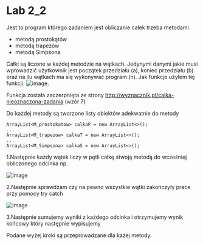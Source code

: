 # Lab 2_2

Jest to program którego zadaniem jest obliczanie całek trzeba metodami
- metodą prostokątów
- metodą trapezów
- metodą Simpsona

Całki są liczone w każdej metodzie na wątkach. Jedynymi danymi jakie musi wprowadzić
użytkownik jest początek przedziału (a), koniec przedziału (b) oraz na ilu wątkach 
ma się wykonywać program (n). Jak funkcje użyłem tej funkcji: 
![image](https://user-images.githubusercontent.com/80325475/140799284-e754d94d-5db2-4796-a604-805fa2c5f951.png). 

Funkcja została zaczerpnięta ze strony http://wyznacznik.pl/calka-nieoznaczona-zadania (wzór 7)

Do każdej metody są tworzone listy obiektów adekwatnie do metody
```
ArrayList<M_prostokatow> calkaP = new ArrayList<>();
...
ArrayList<M_trapezow> calkaT = new ArrayList<>();
...
ArrayList<M_Simpsona> calkaS = new ArrayList<>();

```

1.Następnie każdy wątek liczy w pętli całkę stwoją metodą do wcześniej obliczonego odcinka np.


![image](https://user-images.githubusercontent.com/80325475/140801644-a5a43d76-a3c8-4ece-923b-57ef162a9589.png)


2.Następnie sprawdzam czy na pewno wszystkie wątki zakończyły prace przy pomocy try catch


![image](https://user-images.githubusercontent.com/80325475/140801717-5f13f9a2-ee07-4aa0-ba6b-2d7579e1170d.png)


3.Następnie sumujemy wyniki z każdego odcinka i otrzymujemy wynik końcowy który następnie wypisujemy

Podane wyżej kroki są przeprowadzane dla każej metody.
